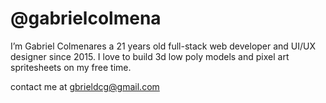 # @gabrielcolmena

I’m Gabriel Colmenares a 21 years old full-stack web developer and UI/UX designer since 2015.
I love to build 3d low poly models and pixel art spritesheets on my free time.

contact me at gbrieldcg@gmail.com
